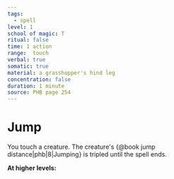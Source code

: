 ```yaml
---
tags:
  - spell
level: 1
school of magic: T
ritual: false
time: 1 action
range:  touch
verbal: true
somatic: true
material: a grasshopper's hind leg
concentration: false
duration: 1 minute
source: PHB page 254
---
```

# Jump
You touch a creature. The creature's {@book jump distance|phb|8|Jumping} is tripled until the spell ends.

**At higher levels:** 